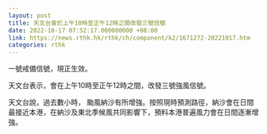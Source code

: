 ```yaml
---
layout: post
title: 天文台會於上午10時至正午12時之間改發三號信號
date: 2022-10-17 07:52:17.000000000 +08:00
link: https://news.rthk.hk/rthk/ch/component/k2/1671272-20221017.htm
categories: rthk
---
```


一號戒備信號，現正生效。

天文台表示，會在上午10時至正午12時之間，改發三號強風信號。

天文台說，過去數小時， 颱風納沙有所增強。按照現時預測路徑，納沙會在日間最接近本港，在納沙及東北季候風共同影響下，預料本港普遍風力會在日間逐漸增強。

